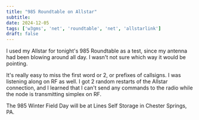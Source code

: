 ```yaml
---
title: "985 Roundtable on Allstar"
subtitle:
date: 2024-12-05
tags: ['w3gms', 'net', 'roundtable', 'net', 'allstarlink']
draft: false
---
```


I used my Allstar for tonight's 985 Roundtable as a test,
since my antenna had been blowing around all day.
I wasn't not sure which way it would be pointing.

It's really easy to miss the first word or 2,
or prefixes of callsigns.
I was listening along on RF as well.
I got 2 random restarts of the Allstar connection,
and I learned that
I can't send any commands to the radio
while the node is transmitting simplex on RF.

The 985 Winter Field Day
will be at Lines Self Storage
in Chester Springs, PA.

<!--more-->
